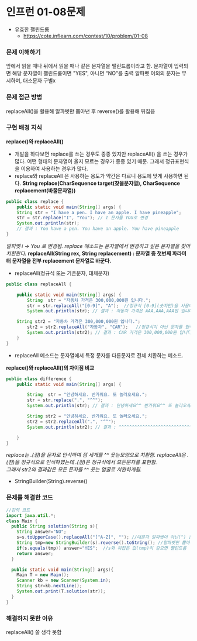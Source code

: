 # 인프런 01-08문제
- 유효한 팰린드롬
    - https://cote.inflearn.com/contest/10/problem/01-08

### 문제 이해하기

앞에서 읽을 때나 뒤에서 읽을 때나 같은 문자열을 팰린드롬이라고 함.
문자열이 입력되면 해당 문자열이 팰린드롬이면 "YES", 아니면 “NO"를 출력
알파벳 이외의 문자는 무시하며, 대소문자 구별x

### 문제 접근 방법

replaceAll()을 활용해 알파벳만 뽑아낸 후 reverse()를 활용해 뒤집음

### 구현 배경 지식
**replace()와 replaceAll()**
- 개발을 하다보면 replace를 쓰는 경우도 종종 있지만 replaceAll() 을 쓰는 경우가 많다. 어떤 형태의 문자열이 올지 모르는 경우가 종종 있기 때문. 
그래서 정규표현식을 이용하여 사용하는 경우가 많다. 
- replace와 replaceAll 은 사용하는 용도가 약간은 다르니 용도에 맞게 사용하면 된다. 
**String replace(CharSequence target(찾을문자열), CharSequence replacement(바꿀문자열))**
```java
public class replace {
    public static void main(String[] args) {
    String str = "I have a pen. I have an apple. I have pineapple";
    str = str.replace("I", "You"); // I 문자를 YOU로 변경
    System.out.println(str);
    // 결과 : You have a pen. You have an apple. You have pineapple
}
```
*알파벳 i -> You 로 변경됨.
replace 메소드는 문자열에서 변경하고 싶은 문자열을 찾아 치환한다.*
**replaceAll(String rex, String replacement) : 문자열 중 첫번째 파라미터 문자열을 전부 replacement 문자열로 바꾼다.**
- replaceAll(정규식 또는 기존문자, 대체문자)
```java
public class replaceAll {

    public static void main(String[] args) {
        String  str = "자동차 가격은 300,000,000원 입니다.";
        str = str.replaceAll("[0-9]", "A");  //정규식 [0-9](숫자만)을 사용하여 숫자는 모두 A로 치환
        System.out.println(str); // 결과 : 자동차 가격은 AAA,AAA,AAA원 입니다.

	String str2 = "자동차 가격은 300,000,000원 입니다.";
        str2 = str2.replaceAll("자동차", "CAR");   //정규식이 아닌 문자를 입력하였을때에는 replace와 같은 기능을 가짐.
        System.out.println(str2); // 결과 : CAR 가격은 300,000,000원 입니다.
    }
}
```
- replaceAll 메소드는 문자열에서 특정 문자를 다른문자로 전체 치환하는 메소드.


**replace()와 replaceAll()의 차이점 비교**
```java
public class difference {
    public static void main(String[] args) {

        String  str = "안녕하세요. 반가워요. 또 놀러오세요.";
        str = str.replace(".", "^^");
        System.out.println(str); // 결과 : 안녕하세요^^ 반가워요^^ 또 놀러오세요^^

        String str2 = "안녕하세요. 반가워요. 또 놀러오세요.";
        str2 = str2.replaceAll(".", "^^");
        System.out.println(str2); // 결과 : ^^^^^^^^^^^^^^^^^^^^^^^^^^^^^^^^^^^^^^^^^^

    }
}
```
*replace는 .(점)을 문자로 인식하여 점 세개를 ^^ 웃는모양으로 치환함.*
*replaceAll은 .(점)을 정규식으로 인식하였는데 .(점)은 정규식에서 모든문자를 표현함.\
그래서 str2의 결과값은 모든 문자를 ^^ 웃는 얼굴로 치환하게됨.*



- StringBuilder(String).reverse()


### 문제를 해결한 코드
```java
//강의 코드
import java.util.*;
class Main {
  public String solution(String s){
    String answer="NO";
    s=s.toUpperCase().replaceAll("[^A-Z]", ""); //대문자 알파벳이 아닌(^) 문자는 다지워라 
    String tmp=new StringBuilder(s).reverse().toString(); //알파벳만 뽑아낸걸 뒤집어서 임시변수에 저장
    if(s.equals(tmp)) answer="YES";  //s와 뒤집은 값(tmp)이 같으면 팰린드롬
    return answer;
  }

  public static void main(String[] args){
    Main T = new Main();
    Scanner kb = new Scanner(System.in);
    String str=kb.nextLine();
    System.out.print(T.solution(str));
  }
}

```

### 해결하지 못한 이유
replaceAll() 쓸 생각 못함
